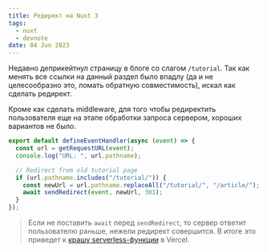 ```yaml
---
title: Редирект на Nuxt 3
tags:
  - nuxt
  - devnote
date: 04 Jun 2023
---
```


Недавно деприкейтнул страницу в блоге со слагом `/tutorial`. Так как менять все ссылки на данный раздел было впадлу (да и не целесообразно это, ломать обратную совместимость), искал как сделать редирект.

Кроме как сделать middleware, для того чтобы редиректить пользователя еще на этапе обработки запроса сервером, хороших вариантов не было.

```ts [server/middleware/redirect.ts]
export default defineEventHandler(async (event) => {
  const url = getRequestURL(event);
  console.log("URL: ", url.pathname);

  // Redirect from old tutorial page
  if (url.pathname.includes("/tutorial/")) {
    const newUrl = url.pathname.replaceAll("/tutorial/", "/article/");
    await sendRedirect(event, newUrl, 301);
  }
});
```

> Если не поставить `await` перед `sendRedirect`, то сервер ответит пользователю раньше, нежели редирект совершится.
> В итоге это приведет к [крашу serverless-функции](https://stackoverflow.com/questions/63188983/nuxt-js-ssr-error-cannot-set-headers-after-they-are-sent-to-the-client) в Vercel.
